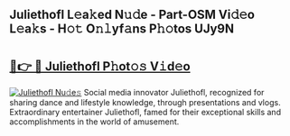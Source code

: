## Juliethofl L𝚎a𝚔ed N𝚞𝚍e - Part-OSM Vi𝚍𝚎o L𝚎a𝚔s - H𝚘𝚝 O𝚗𝚕yf𝚊ns P𝚑𝚘tos UJy9N

# <h2><a href="http://kf8a7g.oniu.top/?m=Juliethofl">🔗👉 🔴 Juliethofl P𝚑ot𝚘𝚜 V𝚒d𝚎o</a></h2>

[![Juliethofl Nu𝚍e𝚜](https://i.imgur.com/0qMVB7G.gif)](http://kf8a7g.oniu.top/?m=Juliethofl)
Social media innovator Juliethofl, recognized for sharing dance and lifestyle knowledge, through presentations and vlogs. Extraordinary entertainer Juliethofl, famed for their exceptional skills and accomplishments in the world of amusement.  
